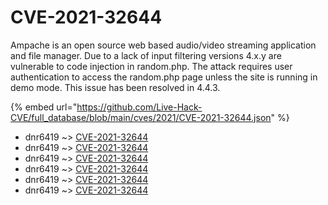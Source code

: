 # CVE-2021-32644

Ampache is an open source web based audio/video streaming application and file manager. Due to a lack of input filtering versions 4.x.y are vulnerable to code injection in random.php. The attack requires user authentication to access the random.php page unless the site is running in demo mode. This issue has been resolved in 4.4.3.

{% embed url="https://github.com/Live-Hack-CVE/full_database/blob/main/cves/2021/CVE-2021-32644.json" %}


* dnr6419 ~> [CVE-2021-32644](https://www.alice-snow.ru/2021/database/cve-2021-32644/cve-2021-32644-dnr6419)
* dnr6419 ~> [CVE-2021-32644](https://www.alice-snow.ru/2021/database/cve-2021-32644/cve-2021-32644-dnr6419)
* dnr6419 ~> [CVE-2021-32644](https://www.alice-snow.ru/2021/database/cve-2021-32644/cve-2021-32644-dnr6419)
* dnr6419 ~> [CVE-2021-32644](https://www.alice-snow.ru/2021/database/cve-2021-32644/cve-2021-32644-dnr6419)
* dnr6419 ~> [CVE-2021-32644](https://www.alice-snow.ru/2021/database/cve-2021-32644/cve-2021-32644-dnr6419)
* dnr6419 ~> [CVE-2021-32644](https://www.alice-snow.ru/2021/database/cve-2021-32644/cve-2021-32644-dnr6419)